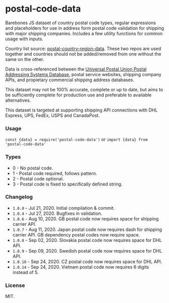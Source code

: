 # postal-code-data

Barebones JS dataset of country postal code types, regular expressions and placeholders for use in address form postal code validation for shipping with major shipping companies. Includes a few utility functions for common usage with inputs.

Country list source: [postal-country-region-data](https://github.com/tobias7an/postal-country-region-data). These two repos are used together and countries should not be added/removed from one without the same on the other.

Data is cross-referenced between the [Universal Postal Union Postal Addressing Systems Database](http://www.upu.int/en/activities/addressing/postal-addressing-systems-in-member-countries.html), postal service websites, shipping company APIs, and propietary commercial shipping address databases. 

This dataset may not be 100% accurate, complete or up to date, but aims to be sufficiently complete for production use and preferable to available alternatives.

This dataset is targeted at supporting shipping API connections with DHL Express, UPS, FedEx, USPS and CanadaPost.

### Usage
`const {data} = require('postal-code-data')`
or
`import {data} from 'postal-code-data'`

### Types
- 0 - No postal code.
- 1 - Postal code required, follows pattern.
- 2 - Postal code optional.
- 3 - Postal code is fixed to specifically defined string.

### Changelog
- `1.0.0` - Jul 21, 2020. Initial compilation & commit.
- `1.0.4` - Jul 27, 2020. Bugfixes in validation.
- `1.0.6` - Aug 10, 2020. GB postal code now requires space for shipping carrier API.
- `1.0.7` - Aug 11, 2020. Japan postal code now requires dash for shipping carrier API. GB dependency postal codes now require space.
- `1.0.8` - Sep 02, 2020. Slovakia postal code now requires space for DHL API.
- `1.0.9` - Sep 09, 2020. Swedish postal code now requires space for DHL API.
- `1.0.10` - Sep 24, 2020. CZ postal code now requires space for DHL API.
- `1.0.14` - Sep 24, 2020. Vietnam postal code now requires 6 digits instead of 5.

### License
MIT.
